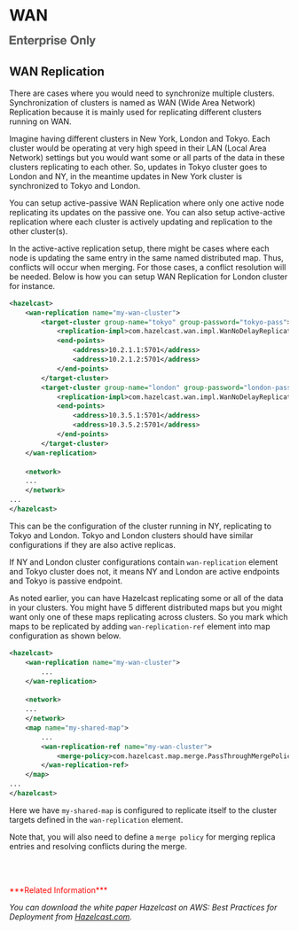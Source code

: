 # WAN

![](images/enterprise-onlycopy.jpg)




## WAN Replication

There are cases where you would need to synchronize multiple clusters. Synchronization of clusters is named as WAN (Wide Area Network) Replication because it is mainly used for replicating different clusters running on WAN. 

Imagine having different clusters in New York, London and Tokyo. Each cluster would be operating at very high speed in their LAN (Local Area Network) settings but you would want some or all parts of the data in these clusters replicating to each other. So, updates in Tokyo cluster goes to London and NY, in the meantime updates in New York cluster is synchronized to Tokyo and London.

You can setup active-passive WAN Replication where only one active node replicating its updates on the passive one. You can also setup active-active replication where each cluster is actively updating and replication to the other cluster(s).

In the active-active replication setup, there might be cases where each node is updating the same entry in the same named distributed map. Thus, conflicts will occur when merging. For those cases, a conflict resolution will be needed. Below is how you can setup WAN Replication for London cluster for instance.

```xml
<hazelcast>
    <wan-replication name="my-wan-cluster">
        <target-cluster group-name="tokyo" group-password="tokyo-pass">
            <replication-impl>com.hazelcast.wan.impl.WanNoDelayReplication</replication-impl>
            <end-points>
                <address>10.2.1.1:5701</address>
                <address>10.2.1.2:5701</address>
            </end-points>
        </target-cluster>
        <target-cluster group-name="london" group-password="london-pass">
            <replication-impl>com.hazelcast.wan.impl.WanNoDelayReplication</replication-impl>
            <end-points>
                <address>10.3.5.1:5701</address>
                <address>10.3.5.2:5701</address>
            </end-points>
        </target-cluster>
    </wan-replication>

    <network>
    ...
    </network>
...
</hazelcast>
```

This can be the configuration of the cluster running in NY, replicating to Tokyo and London. Tokyo and London clusters should have similar configurations if they are also active replicas.

If NY and London cluster configurations contain `wan-replication` element and Tokyo cluster does not, it means NY and London are active endpoints and Tokyo is passive endpoint.

As noted earlier, you can have Hazelcast replicating some or all of the data in your clusters. You might have 5 different distributed maps but you might want only one of these maps replicating across clusters. So you mark which maps to be replicated by adding `wan-replication-ref` element into map configuration as shown below.

```xml
<hazelcast>
    <wan-replication name="my-wan-cluster">
        ...
    </wan-replication>

    <network>
    ...
    </network>
    <map name="my-shared-map">
        ...
        <wan-replication-ref name="my-wan-cluster">
            <merge-policy>com.hazelcast.map.merge.PassThroughMergePolicy</merge-policy>
        </wan-replication-ref>
    </map>
...
</hazelcast>
```

Here we have `my-shared-map` is configured to replicate itself to the cluster targets defined in the `wan-replication` element.

Note that, you will also need to define a `merge policy` for merging replica entries and resolving conflicts during the merge.

<br> </br>

<font color="red">
***Related Information***
</font>

*You can download the white paper *Hazelcast on AWS: Best Practices for Deployment* from [Hazelcast.com](http://hazelcast.com/resources/hazelcast-on-aws-best-practices-for-deployment/).*

<br> </br>

